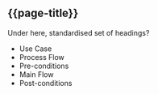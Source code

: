 ## {{page-title}}

Under here, standardised set of headings?

* Use Case
* Process Flow
* Pre-conditions
* Main Flow
* Post-conditions